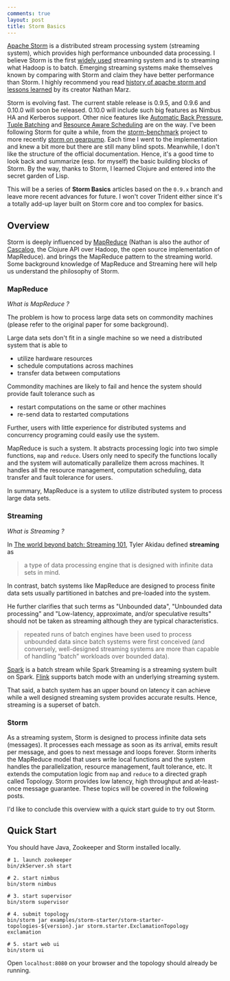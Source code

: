 ```yaml
---
comments: true
layout: post
title: Storm Basics
---
```


[Apache Storm](https://www.google.com/url?sa=t&rct=j&q=&esrc=s&source=web&cd=1&cad=rja&uact=8&ved=0CB0QFjAAahUKEwjV-qG-5OnIAhVG6GMKHZ44Bb0&url=http%3A%2F%2Fstorm.apache.org%2F&usg=AFQjCNFLXvS1O0EBpftPpR_uwlmw3yCnSQ&sig2=GHn1tEiPZVAJQObUBXjrow) is a distributed stream processing system (streaming system), which provides high performance unbounded data processing. I believe Storm is the first [widely used](http://storm.apache.org/documentation/Powered-By.html) streaming system and is to streaming what Hadoop is to batch. Emerging streaming systems make themselves known by comparing with Storm and claim they have better performance than Storm.  I highly recommend you read [history of apache storm and lessons learned](http://nathanmarz.com/blog/history-of-apache-storm-and-lessons-learned.html) by its creator Nathan Marz.

Storm is evolving fast. The current stable release is 0.9.5, and 0.9.6 and 0.10.0 will soon be released. 0.10.0 will include such big features as Nimbus HA and Kerberos support. Other nice features like [Automatic Back Pressure](https://issues.apache.org/jira/browse/STORM-886), [Tuple Batching](https://issues.apache.org/jira/browse/STORM-855) and [Resource Aware Scheduling](https://issues.apache.org/jira/browse/STORM-893) are on the way. I've been following Storm for quite a while, from the [storm-benchmark](https://github.com/intel-hadoop/storm-benchmark) project to more recently [storm on gearpump](https://github.com/gearpump/gearpump/tree/master/experiments/storm). Each time I went to the implementation and knew a bit more but there are still many blind spots. Meanwhile, I don't like the structure of the official documentation. Hence, it's a good time to look back and summarize (esp. for myself) the basic building blocks of Storm. By the way, thanks to Storm, I learned Clojure and entered into the secret garden of Lisp.

This will be a series of **Storm Basics** articles based on the `0.9.x` branch and leave more recent advances for future. I won't cover Trident either since it's a totally add-up layer built on Storm core and too complex for basics.

## Overview

Storm is deeply influenced by [MapReduce](https://www.google.com/url?sa=t&rct=j&q=&esrc=s&source=web&cd=8&cad=rja&uact=8&ved=0CFkQFjAHahUKEwjrtNP0itDIAhVQVIgKHU-SCac&url=http%3A%2F%2Fresearch.google.com%2Farchive%2Fmapreduce-osdi04.pdf&usg=AFQjCNEL7nTxrQ6fiMUtt4AZh6gK5og2IQ&sig2=76hkm1YtxIZYLDdQQPg5_w) (Nathan is also the author of [Cascalog](http://cascalog.org/), the Clojure API over Hadoop, the open source implementation of MapReduce). and brings the MapReduce pattern to the streaming world. Some background knowledge of MapReduce and Streaming here will help us understand the philosophy of Storm. 

### MapReduce 

*What is MapReduce ?*

The problem is how to process large data sets on commondity machines (please refer to the original paper for some background). 

Large data sets don't fit in a single machine so we need a distributed system that is able to  

* utilize hardware resources
* schedule computations across machines 
* transfer data between computations

Commondity machines are likely to fail and hence the system should provide fault tolerance such as

* restart computations on the same or other machines
* re-send data to restarted computations

Further, users with little experience for distributed systems and concurrency programing could easily use the system. 

MapReduce is such a system. It abstracts processing logic into two simple functions, `map` and `reduce`. Users only need to specify the functions locally and the system will automatically parallelize them across machines. It handles all the resource management, computation scheduling, data transfer and fault tolerance for users.

In summary, MapReduce is a system to utilize distributed system to process large data sets. 

### Streaming

*What is Streaming ?*

In [The world beyond batch: Streaming 101](http://radar.oreilly.com/2015/08/the-world-beyond-batch-streaming-101.html), Tyler Akidau defined **streaming** as 

> a type of data processing engine that is designed with infinite data sets in mind.

In contrast, batch systems like MapReduce are designed to process finite data sets usually partitioned in batches and pre-loaded into the system. 

He further clarifies that such terms as "Unbounded data", "Unbounded data processing" and "Low-latency, approximate, and/or speculative results" should not be taken as streaming although they are typical characteristics. 

> repeated runs of batch engines have been used to process unbounded data since batch systems were first conceived (and conversely, well-designed streaming systems are more than capable of handling “batch” workloads over bounded data).

[Spark](http://spark.apache.org/) is a batch stream while Spark Streaming is a streaming system built on Spark. [Flink](https://www.google.com/url?sa=t&rct=j&q=&esrc=s&source=web&cd=1&cad=rja&uact=8&ved=0CB0QFjAAahUKEwjQuLO0x-nIAhUG_mMKHfE2AsI&url=https%3A%2F%2Fflink.apache.org%2F&usg=AFQjCNF8bleCeH3021R16FSXT1_4FvpLkw&sig2=pUfmgPZJIrnODUZ8O1BcaA) supports batch mode with an underlying streaming system. 

That said, a batch system has an upper bound on latency it can achieve while a well designed streaming system provides accurate results. Hence, streaming is a superset of batch. 

### Storm

As a streaming system, Storm is designed to process infinite data sets (messages). It processes each message as soon as its arrival, emits result per message, and goes to next message and loops forever. Storm inherits the MapReduce model that users write local functions and the system handles the parallelization, resource management, fault tolerance, etc. It extends the computation logic from `map` and `reduce` to a directed graph called Topology. Storm provides low latency, high throughput and at-least-once message guarantee. These topics will be covered in the following posts.

I'd like to conclude this overview with a quick start guide to try out Storm.

## Quick Start

You should have Java, Zookeeper and Storm installed locally. 

~~~ shell
# 1. launch zookeeper 
bin/zkServer.sh start            

# 2. start nimbus 
bin/storm nimbus

# 3. start supervisor 
bin/storm supervisor

# 4. submit topology
bin/storm jar examples/storm-starter/storm-starter-topologies-${version}.jar storm.starter.ExclamationTopology exclamation
   
# 5. start web ui 
bin/storm ui
~~~

Open `localhost:8080` on your browser and the topology should already be running.
